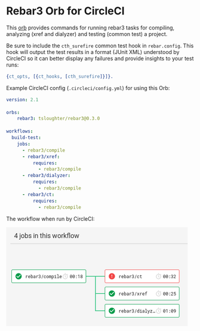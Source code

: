 # Rebar3 Orb for CircleCI

This [orb](https://circleci.com/orbs/) provides commands for running rebar3 tasks for compiling, analyzing (xref and dialyzer) and testing (common test) a project.

Be sure to include the `cth_surefire` common test hook in `rebar.config`. This hook will output the test results in a format (JUnit XML) understood by CircleCI so it can better display any failures and provide insights to your test runs:

``` erlang
{ct_opts, [{ct_hooks, [cth_surefire]}]}.
```

Example CircleCI config (`.circleci/config.yml`) for using this Orb:

``` yaml
version: 2.1

orbs:
    rebar3: tsloughter/rebar3@0.3.0

workflows:
  build-test:
    jobs:
      - rebar3/compile
      - rebar3/xref:
          requires:
            - rebar3/compile
      - rebar3/dialyzer:
          requires:
            - rebar3/compile
      - rebar3/ct:
          requires:
            - rebar3/compile
```

The workflow when run by CircleCI:

![workflow](workflow.png)
